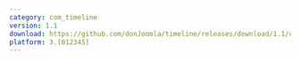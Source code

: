 ```yaml
---
category: com_timeline
version: 1.1
download: https://github.com/donJoomla/timeline/releases/download/1.1/com_timeline_v1.1.zip
platform: 3.[012345]
---
```

